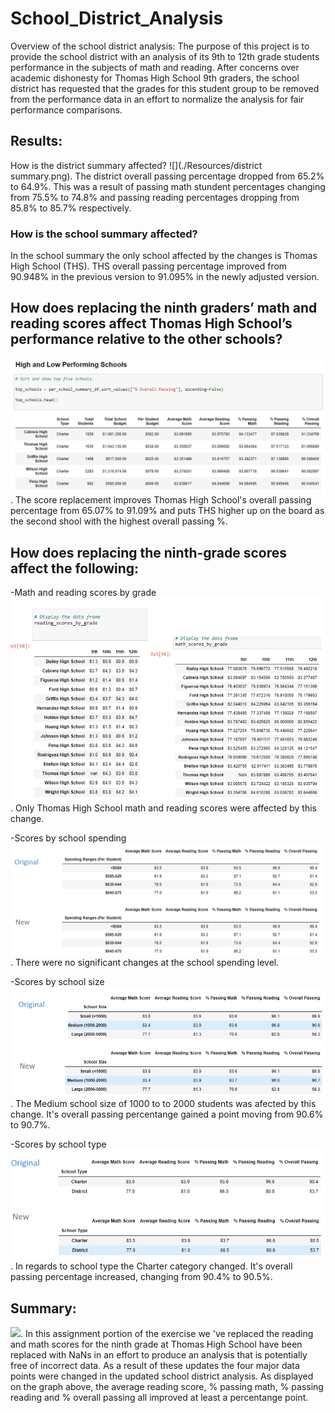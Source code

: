 # School_District_Analysis

Overview of the school district analysis: 
The purpose of this project is to provide the school district with an analysis of its 9th to 12th grade students performance in the subjects of math and reading. 
After concerns over academic dishonesty for Thomas High School 9th graders, the school district has requested that the grades for this student group to be removed from the performance data in an effort to normalize the analysis for fair performance comparisons.

## Results: 
How is the district summary affected?
![](./Resources/district summary.png).
The district overall passing percentage dropped from 65.2% to 64.9%. This was a result of passing math stundent percentages changing from 75.5% to 74.8% and passing reading percentages dropping from 85.8% to 85.7% respectively.

### How is the school summary affected?
In the school summary the only school affected by the changes is Thomas High School (THS). THS overall passing percentage improved from 90.948% in the previous version to 91.095% in the newly adjusted version.

## How does replacing the ninth graders’ math and reading scores affect Thomas High School’s performance relative to the other schools?
![](./Resources/THS_top_5.png).
The score replacement improves Thomas High School's overall passing percentage from 65.07% to 91.09% and puts THS higher up on the board as the second shool with the highest overall passing %.

## How does replacing the ninth-grade scores affect the following:
-Math and reading scores by grade
![](./Resources/math_reading_scores_by_grade.png).
Only Thomas High School math and reading scores were affected by this change.

-Scores by school spending
![](./Resources/school_spending.png).
There were no significant changes at the school spending level.

-Scores by school size
![](./Resources/school_size.png).
The Medium school size of 1000 to to 2000 students was afected by this change. It's overall passing percentange gained a point moving from 90.6% to 90.7%.

-Scores by school type
![](./Resources/school_type.png).
In regards to school type the Charter category changed. It's overall passing percentage increased, changing from 90.4% to 90.5%.

## Summary: 
![](.Resources/summary.png).
In this assignment portion of the exercise we 've replaced the reading and math scores for the ninth grade at Thomas High School have been replaced with NaNs in an effort to produce an analysis that is potentially free of incorrect data.
As a result of these updates the four major data points were changed in the updated school district analysis. As displayed on the graph above, the average reading score, % passing math, % passing reading and % overall passing all improved at least a percentange point.
